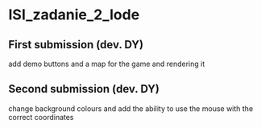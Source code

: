 # ISI_zadanie_2_lode


## First submission (dev. DY)
add demo buttons and a map for the game and rendering it

## Second submission (dev. DY)
change background colours and add the ability to use the mouse with the correct coordinates
